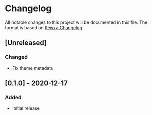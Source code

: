 # Changelog

All notable changes to this project will be documented in this file. The format is based on [Keep a Changelog](https://keepachangelog.com/en/1.1.0/).

## [Unreleased]

### Changed

- Fix theme metadata

## [0.1.0] - 2020-12-17

### Added

- Initial release
